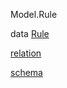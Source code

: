 Model.Rule

data [Rule](Model-Rule.html#t:Rule)

[relation](Model-Rule.html#v:relation)

[schema](Model-Rule.html#v:schema)
